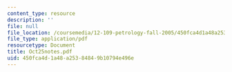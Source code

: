 ```yaml
---
content_type: resource
description: ''
file: null
file_location: /coursemedia/12-109-petrology-fall-2005/450fca4d1a48a25384849b10794e496e_Oct25notes.pdf
file_type: application/pdf
resourcetype: Document
title: Oct25notes.pdf
uid: 450fca4d-1a48-a253-8484-9b10794e496e
---
```

